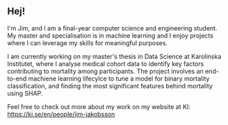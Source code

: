 ## Hej!
I'm Jim, and I am a final-year computer science and engineering student. My master and specialisation is in machine learning and I enjoy projects where I can leverage my skills for meaningful purposes. 

I am currently working on my master's thesis in Data Science at Karolinska Institutet, where I analyse medical cohort data to identify key factors contributing to mortality among participants. The project involves an end-to-end machiene learning lifecylce to tune a model for binary mortality classification, and finding the most significant features behind mortality using SHAP.

Feel free to check out more about my work on my website at KI: https://ki.se/en/people/jim-jakobsson

<!--
**JimJakobsson/JimJakobsson** is a ✨ _special_ ✨ repository because its `README.md` (this file) appears on your GitHub profile.

Here are some ideas to get you started:

- 🔭 I’m currently working on ...
- 🌱 I’m currently learning ...
- 👯 I’m looking to collaborate on ...
- 🤔 I’m looking for help with ...
- 💬 Ask me about ...
- 📫 How to reach me: ...
- 😄 Pronouns: ...
- ⚡ Fun fact: ...
-->
